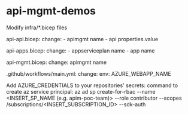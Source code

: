 # api-mgmt-demos

Modify infra/*.bicep files

api-api.bicep:
    change: 
        - apimgmt name
        - api properties.value

api-apps.bicep:
    change: 
        - appserviceplan name
        - app name

api-mgmt.bicep:
    change:
        apimgmt name 

.github/workflows/main.yml:
    change:
        env: AZURE_WEBAPP_NAME


Add AZURE_CREDENTIALS to your repositories' secrets:
command to create az service principal:
az ad sp create-for-rbac --name <INSERT_SP_NAME (e.g. apim-poc-team)> --role contributor --scopes /subscriptions/<INSERT_SUBSCRIPTION_ID> --sdk-auth
